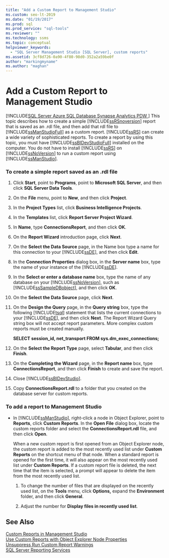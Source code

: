 ```yaml
---
title: "Add a Custom Report to Management Studio"
ms.custom: seo-lt-2019
ms.date: "01/19/2017"
ms.prod: sql
ms.prod_service: "sql-tools"
ms.reviewer: ""
ms.technology: ssms
ms.topic: conceptual
helpviewer_keywords: 
  - "SQL Server Management Studio [SQL Server], custom reports"
ms.assetid: 3cf8d726-0a90-4f80-98d0-352a2a59be0f
author: "markingmyname"
ms.author: "maghan"
---
```

# Add a Custom Report to Management Studio
[!INCLUDE[SQL Server Azure SQL Database Synapse Analytics PDW ](../../includes/applies-to-version/sql-asdb-asdbmi-asdw-pdw.md)]
This topic describes how to create a simple [!INCLUDE[ssRSnoversion](../../includes/ssrsnoversion-md.md)] report that is saved as an .rdl file, and then add that rdl file to [!INCLUDE[ssManStudioFull](../../includes/ssmanstudiofull-md.md)] as a custom report. [!INCLUDE[ssRS](../../includes/ssrs.md)] can create a wide variety of sophisticated reports. To create a report by using this topic, you must have [!INCLUDE[ssBIDevStudioFull](../../includes/ssbidevstudiofull_md.md)] installed on the computer. You do not have to install [!INCLUDE[ssRS](../../includes/ssrs.md)] on [!INCLUDE[ssNoVersion](../../includes/ssnoversion-md.md)] to run a custom report using [!INCLUDE[ssManStudio](../../includes/ssmanstudio-md.md)].  
  
 
### To create a simple report saved as an .rdl file  
  
1.  Click **Start**, point to **Programs**, point to **Microsoft SQL Server**, and then click **SQL Server Data Tools**.  
  
2.  On the **File** menu, point to **New**, and then click **Project**.  
  
3.  In the **Project Types** list, click **Business Intelligence Projects**.  
  
4.  In the **Templates** list, click **Report Server Project Wizard**.  
  
5.  In **Name**, type **ConnectionsReport**, and then click **OK**.  
  
6.  On the **Report Wizard** introduction page, click **Next**.  
  
7.  On the **Select the Data Source** page, in the Name box type a name for this connection to your [!INCLUDE[ssDE](../../includes/ssde_md.md)], and then click **Edit**.  
  
8.  In the **Connection Properties** dialog box, in the **Server name** box, type the name of your instance of the [!INCLUDE[ssDE](../../includes/ssde_md.md)].  
  
9. In the **Select or enter a database name** box, type the name of any database on your [!INCLUDE[ssNoVersion](../../includes/ssnoversion-md.md)], such as [!INCLUDE[ssSampleDBobject](../../includes/sssampledbobject-md.md)], and then click **OK**.  
  
10. On the **Select the Data Source** page, click **Next**.  
  
11. On the **Design the Query** page, in the **Query string** box, type the following [!INCLUDE[tsql](../../includes/tsql-md.md)] statement that lists the current connections to your [!INCLUDE[ssDE](../../includes/ssde_md.md)], and then click **Next**. The Report Wizard Query string box will not accept report parameters. More complex custom reports must be created manually.  
  
    **SELECT session_id, net_transport FROM sys.dm_exec_connections;**  
  
12. On the **Select the Report Type** page, select **Tabular**, and then click **Finish**.  
  
13. On the **Completing the Wizard** page, in the **Report name** box, type **ConnectionsReport**, and then click **Finish** to create and save the report.  
  
14. Close [!INCLUDE[ssBIDevStudio](../../includes/ssbidevstudio-md.md)].  
  
15. Copy **ConnectionsReport.rdl** to a folder that you created on the database server for custom reports.  
  
### To add a report to Management Studio  
  
-   In [!INCLUDE[ssManStudio](../../includes/ssmanstudio-md.md)], right-click a node in Object Explorer, point to **Reports**, click **Custom Reports**. In the **Open File** dialog box, locate the custom reports folder and select the **ConnectionsReport.rdl** file, and then click **Open**.  
  
    When a new custom report is first opened from an Object Explorer node, the custom report is added to the most recently used list under **Custom Reports** on the shortcut menu of that node. When a standard report is opened for the first time, it will also appear on the most recently used list under **Custom Reports**. If a custom report file is deleted, the next time that the item is selected, a prompt will appear to delete the item from the most recently used list.  
  
    1.  To change the number of files that are displayed on the recently used list, on the **Tools** menu, click **Options,** expand the **Environment** folder, and then click **General**.  
  
    2.  Adjust the number for **Display files in recently used list**.  
  
## See Also  
[Custom Reports in Management Studio](../../ssms/object/custom-reports-in-management-studio.md)  
[Use Custom Reports with Object Explorer Node Properties](../../ssms/object/use-custom-reports-with-object-explorer-node-properties.md)  
[Unsuppress Run Custom Report Warnings](../../ssms/object/unsuppress-run-custom-report-warnings.md)  
[SQL Server Reporting Services](../../reporting-services/create-deploy-and-manage-mobile-and-paginated-reports.md)  
  
